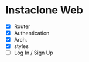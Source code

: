 # Instaclone Web

- [x] Router
- [x] Authentication
- [x] Arch.
- [x] styles
- [ ] Log In / Sign Up
